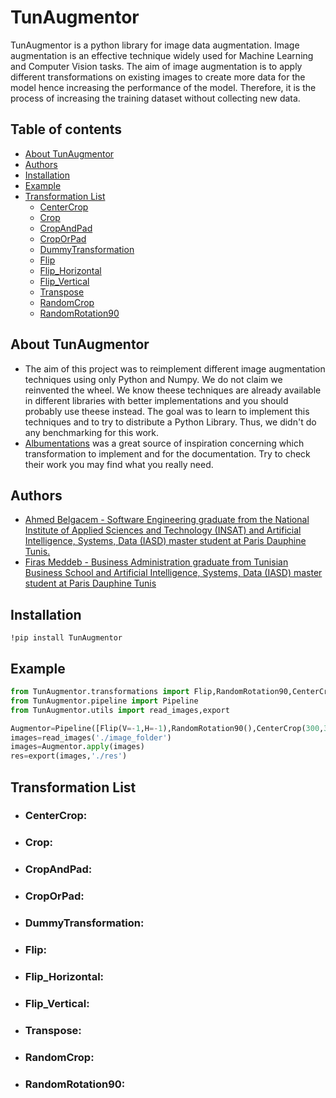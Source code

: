 # TunAugmentor
TunAugmentor is a python library for image data augmentation. Image augmentation is an effective technique widely used for Machine Learning and Computer Vision tasks.
The aim of image augmentation is to apply different transformations on existing images to create more data for the model hence increasing the performance of the model.
Therefore, it is the process of increasing the training dataset without collecting new data.
## Table of contents
- [About TunAugmentor](#About-TunAugmentor)
- [Authors](#Authors)
- [Installation](#Installation)
- [Example](#Example)
- [Transformation List](#Transformation-List)
  - [CenterCrop](#CenterCrop)
  - [Crop](#Crop)
  - [CropAndPad](#CropAndPad)
  - [CropOrPad](#CropOrPad)
  - [DummyTransformation](#DummyTransformation)
  - [Flip](#Flip)
  - [Flip_Horizontal](#Flip_Horizontal)
  - [Flip_Vertical](#FLip_Vertical)
  - [Transpose](#Transpose)
  - [RandomCrop](#RandomCrop)
  - [RandomRotation90](#RandomRotation90)
## About TunAugmentor
- The aim of this project was to reimplement different image augmentation techniques using only Python and Numpy. We do not claim we reinvented the wheel. We know theese techniques are already available in different libraries with better implementations and you should probably use theese instead. The goal was to learn to implement this techniques and to try to distribute a Python Library. Thus, we didn't do any benchmarking for this work.
- [Albumentations](https://github.com/albumentations-team/albumentations) was a great source of inspiration concerning which transformation to implement and for the documentation. Try to check their work you may find what you really need.
## Authors
- [Ahmed Belgacem - Software Engineering graduate from the National Institute of Applied Sciences and Technology (INSAT) and  Artificial Intelligence, Systems, Data (IASD) master student at Paris Dauphine Tunis.](https://www.linkedin.com/in/ahmedbelgacem/)
- [Firas Meddeb - Business Administration graduate from Tunisian Business School and Artificial Intelligence, Systems, Data (IASD) master student at Paris Dauphine Tunis ](https://www.linkedin.com/in/firasmeddeb/)
## Installation
```
!pip install TunAugmentor
```
## Example
```python
from TunAugmentor.transformations import Flip,RandomRotation90,CenterCrop
from TunAugmentor.pipeline import Pipeline
from TunAugmentor.utils import read_images,export

Augmentor=Pipeline([Flip(V=-1,H=-1),RandomRotation90(),CenterCrop(300,300)])
images=read_images('./image_folder')
images=Augmentor.apply(images)
res=export(images,'./res')
```
## Transformation List
- ### CenterCrop:
- ### Crop:
- ### CropAndPad:
- ### CropOrPad:
- ### DummyTransformation:
- ### Flip:
- ### Flip_Horizontal:
- ### Flip_Vertical:
- ### Transpose:
- ### RandomCrop:
- ### RandomRotation90:

